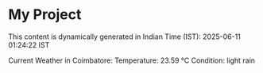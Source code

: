 # My Project

This content is dynamically generated in Indian Time (IST): 2025-06-11 01:24:22 IST


Current Weather in Coimbatore:
Temperature: 23.59 °C
Condition: light rain
